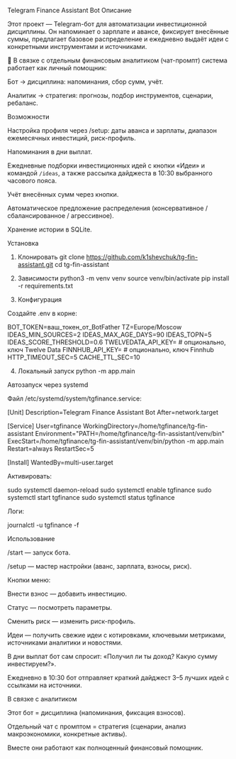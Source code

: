 Telegram Finance Assistant Bot
Описание

Этот проект — Telegram-бот для автоматизации инвестиционной дисциплины.
Он напоминает о зарплате и авансе, фиксирует внесённые суммы, предлагает базовое распределение и ежедневно выдаёт идеи с конкретными инструментами и источниками.

📌 В связке с отдельным финансовым аналитиком (чат-промпт) система работает как личный помощник:

Бот → дисциплина: напоминания, сбор сумм, учёт.

Аналитик → стратегия: прогнозы, подбор инструментов, сценарии, ребаланс.

Возможности

Настройка профиля через /setup: даты аванса и зарплаты, диапазон ежемесячных инвестиций, риск-профиль.

Напоминания в дни выплат.

Ежедневные подборки инвестиционных идей с кнопки «Идеи» и командой `/ideas`, а также рассылка дайджеста в 10:30 выбранного часового пояса.

Учёт внесённых сумм через кнопки.

Автоматическое предложение распределения (консервативное / сбалансированное / агрессивное).

Хранение истории в SQLite.

Установка
1. Клонировать
git clone https://github.com/k1shevchuk/tg-fin-assistant.git
cd tg-fin-assistant

2. Зависимости
python3 -m venv venv
source venv/bin/activate
pip install -r requirements.txt

3. Конфигурация

Создайте .env в корне:

BOT_TOKEN=ваш_токен_от_BotFather
TZ=Europe/Moscow
IDEAS_MIN_SOURCES=2
IDEAS_MAX_AGE_DAYS=90
IDEAS_TOPN=5
IDEAS_SCORE_THRESHOLD=0.6
TWELVEDATA_API_KEY= # опционально, ключ Twelve Data
FINNHUB_API_KEY=    # опционально, ключ Finnhub
HTTP_TIMEOUT_SEC=5
CACHE_TTL_SEC=10

4. Локальный запуск
python -m app.main

Автозапуск через systemd

Файл /etc/systemd/system/tgfinance.service:

[Unit]
Description=Telegram Finance Assistant Bot
After=network.target

[Service]
User=tgfinance
WorkingDirectory=/home/tgfinance/tg-fin-assistant
Environment="PATH=/home/tgfinance/tg-fin-assistant/venv/bin"
ExecStart=/home/tgfinance/tg-fin-assistant/venv/bin/python -m app.main
Restart=always
RestartSec=5

[Install]
WantedBy=multi-user.target


Активировать:

sudo systemctl daemon-reload
sudo systemctl enable tgfinance
sudo systemctl start tgfinance
sudo systemctl status tgfinance


Логи:

journalctl -u tgfinance -f

Использование

/start — запуск бота.

/setup — мастер настройки (аванс, зарплата, взносы, риск).

Кнопки меню:

Внести взнос — добавить инвестицию.

Статус — посмотреть параметры.

Сменить риск — изменить риск-профиль.

Идеи — получить свежие идеи с котировками, ключевыми метриками, источниками аналитики и новостями.

В дни выплат бот сам спросит: «Получил ли ты доход? Какую сумму инвестируем?».

Ежедневно в 10:30 бот отправляет краткий дайджест 3–5 лучших идей с ссылками на источники.

В связке с аналитиком

Этот бот = дисциплина (напоминания, фиксация взносов).

Отдельный чат с промптом = стратегия (сценарии, анализ макроэкономики, конкретные активы).

Вместе они работают как полноценный финансовый помощник.
